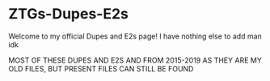 # ZTGs-Dupes-E2s

Welcome to my official Dupes and E2s page! I have nothing else to add man idk

MOST OF THESE DUPES AND E2S AND FROM 2015-2019 AS THEY ARE MY OLD FILES, BUT PRESENT FILES CAN STILL BE FOUND
